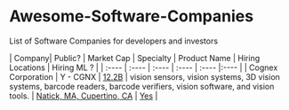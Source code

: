 # Awesome-Software-Companies
List of Software Companies for developers and investors

| Company| Public? | Market Cap | Specialty | Product Name | Hiring Locations | Hiring ML ?  | 
| :---- | :---- | :---- | :---- | :---- |:---- |
| Cognex Corporation | Y - CGNX | [12.2B](https://www.investopedia.com/markets/quote?tvwidgetsymbol=cgnx) | vision sensors, vision systems, 3D vision systems, barcode readers, barcode verifiers, vision software, and vision tools. | [Natick, MA, Cupertino, CA](https://cognex.wd1.myworkdayjobs.com/en-US/External_Career_Site/details/Senior-AI-Research-Scientist_R0009092)  | [Yes](https://cognex.wd1.myworkdayjobs.com/en-US/External_Career_Site/details/Senior-AI-Research-Scientist_R0009092) |